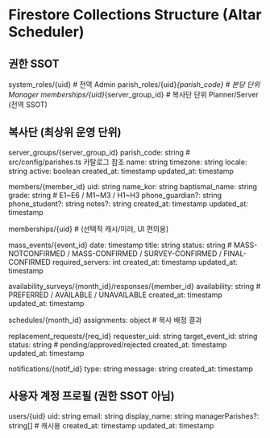 # Firestore Collections Structure (Altar Scheduler)

## 권한 SSOT

system_roles/{uid}                  # 전역 Admin
parish_roles/{uid}_{parish_code}    # 본당 단위 Manager
memberships/{uid}_{server_group_id} # 복사단 단위 Planner/Server (전역 SSOT)

## 복사단 (최상위 운영 단위)

server_groups/{server_group_id}
  parish_code: string        # src/config/parishes.ts 카탈로그 참조
  name: string
  timezone: string
  locale: string
  active: boolean
  created_at: timestamp
  updated_at: timestamp

  members/{member_id}
    uid: string
    name_kor: string
    baptismal_name: string
    grade: string              # E1~E6 / M1~M3 / H1~H3
    phone_guardian?: string
    phone_student?: string
    notes?: string
    created_at: timestamp
    updated_at: timestamp

  memberships/{uid}            # (선택적 캐시/미러, UI 편의용)

  mass_events/{event_id}
    date: timestamp
    title: string
    status: string             # MASS-NOTCONFIRMED / MASS-CONFIRMED / SURVEY-CONFIRMED / FINAL-CONFIRMED
    required_servers: int
    created_at: timestamp
    updated_at: timestamp

  availability_surveys/{month_id}/responses/{member_id}
    availability: string       # PREFERRED / AVAILABLE / UNAVAILABLE
    created_at: timestamp
    updated_at: timestamp

  schedules/{month_id}
    assignments: object        # 복사 배정 결과

  replacement_requests/{req_id}
    requester_uid: string
    target_event_id: string
    status: string             # pending/approved/rejected
    created_at: timestamp
    updated_at: timestamp

  notifications/{notif_id}
    type: string
    message: string
    created_at: timestamp

## 사용자 계정 프로필 (권한 SSOT 아님)

users/{uid}
  uid: string
  email: string
  display_name: string
  managerParishes?: string[]   # 캐시용
  created_at: timestamp
  updated_at: timestamp
